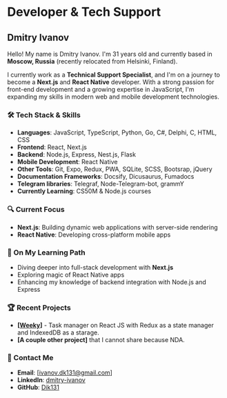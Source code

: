 # Developer & Tech Support

## Dmitry Ivanov

Hello! My name is Dmitry Ivanov. I'm 31 years old and currently based in **Moscow, Russia** (recently relocated from Helsinki, Finland).

I currently work as a **Technical Support Specialist**, and I'm on a journey to become a **Next.js** and **React Native** developer. With a strong passion for front-end development and a growing expertise in JavaScript, I'm expanding my skills in modern web and mobile development technologies.

### 🛠️ Tech Stack & Skills

- **Languages**: JavaScript, TypeScript, Python, Go, C#, Delphi, C, HTML, CSS
- **Frontend**: React, Next.js
- **Backend**: Node.js, Express, Nest.js, Flask
- **Mobile Development**: React Native
- **Other Tools**: Git, Expo, Redux, PWA, SQLite, SCSS, Bootsrap, jQuery
- **Documentation Frameworks**: Docsify, Dicusaurus, Fumadocs
- **Telegram libraries**: Telegraf, Node-Telegram-bot, grammY
- **Currently Learning**: CS50M & Node.js courses

### 🔍 Current Focus

- **Next.js**: Building dynamic web applications with server-side rendering
- **React Native**: Developing cross-platform mobile apps

### 🌱 On My Learning Path

- Diving deeper into full-stack development with **Next.js**
- Exploring magic of React Native apps
- Enhancing my knowledge of backend integration with Node.js and Express

### 🏆 Recent Projects

- **[[Weeky](https://weeky.netlify.app/)]** - Task manager on React JS with Redux as a state manager and IndexedDB as a starage.
- **[A couple other project]** that I cannot share because NDA.

### 💬 Contact Me

- **Email**: [ivanov.dk131@gmail.com]
- **LinkedIn**: [dmitry-ivanov](https://www.linkedin.com/in/dmitry-ivanov-47bb4921a/)
- **GitHub**: [Dik131](github.com/Dik131)
